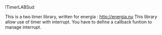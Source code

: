 !TimerLABSud

This is a two timer library, written for energia : http://energia.nu
This library allow use of timer with interrupt. 
You have to define a callback funtion to manage interrupt.